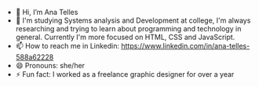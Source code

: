 - 👋 Hi, I’m Ana Telles
- 🌱 I'm studying Systems analysis and Development at college,
I'm always researching and trying to learn about programming and technology in general.
Currently I'm more focused on HTML, CSS and JavaScript.
- 📫 How to reach me in Linkedin: https://www.linkedin.com/in/ana-telles-588a62228
- 😄 Pronouns: she/her
- ⚡ Fun fact: I worked as a freelance graphic designer for over a year

